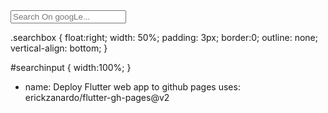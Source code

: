 <div class="searchbox">
  <form method="get" action="http://www.google.com/">
    <input id="searchinput" type="text" placeholder="Search On googLe..." name="q" value="" /> 
    <input type="hidden" name="q1" value="site:{{site.production_url}}" />
  </form>
</div>
.searchbox {
  float:right;
  width: 50%;
  padding: 3px;
  border:0;
  outline: none;
  vertical-align: bottom;
}

#searchinput {
  width:100%;
}
 
<!ENTITY % plistObject "(array | data | date | dict | real | integer | string | true | false )" >
<!ELEMENT plist %plistObject;>
<!ATTLIST plist version CDATA "1.0" >

<!-- Collections -->
<!ELEMENT array (%plistObject;)*>
<!ELEMENT dict (key, %plistObject;)*>
<!ELEMENT key (#PCDATA)>

<!--- Primitive types -->
<!ELEMENT string (#PCDATA)>
<!ELEMENT data (#PCDATA)> <!-- Contents interpreted as Base-64 encoded -->
<!ELEMENT date (#PCDATA)> <!-- Contents should conform to a subset of ISO 8601 (in particular, YYYY '-' MM '-' DD 'T' HH ':' MM ':' SS 'Z'.  Smaller units may be omitted with a loss of precision) -->

<!-- Numerical primitives -->
<!ELEMENT true EMPTY>  <!-- Boolean constant true -->
<!ELEMENT false EMPTY> <!-- Boolean constant false -->
<!ELEMENT real (#PCDATA)> <!-- Contents should represent a floating point number matching ("+" | "-")? d+ ("."d*)? ("E" ("+" | "-") d+)? where d is a digit 0-9.  -->
<!ELEMENT integer (#PCDATA)> <!-- Contents should represent a (possibly signed) integer number in base 10 -->
- name: Deploy Flutter web app to github pages
  uses: erickzanardo/flutter-gh-pages@v2

